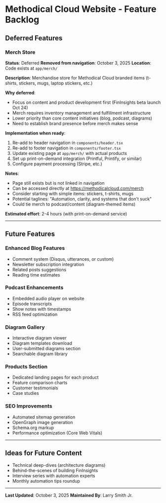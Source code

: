 # Methodical Cloud Website - Feature Backlog

## Deferred Features

### Merch Store

**Status**: Deferred
**Removed from navigation**: October 3, 2025
**Location**: Code exists at `app/merch/`

**Description**:
Merchandise store for Methodical Cloud branded items (t-shirts, stickers, mugs, laptop stickers, etc.)

**Why deferred**:

- Focus on content and product development first (FinInsights beta launch Oct 24)
- Merch requires inventory management and fulfillment infrastructure
- Lower priority than core content initiatives (blog, podcast, diagrams)
- Need to establish brand presence before merch makes sense

**Implementation when ready**:

1. Re-add to header navigation in `components/header.tsx`
2. Re-add to footer navigation in `components/footer.tsx`
3. Update existing page at `app/merch/` with actual products
4. Set up print-on-demand integration (Printful, Printify, or similar)
5. Configure payment processing (Stripe, etc.)

**Notes**:

- Page still exists but is not linked in navigation
- Can be accessed directly at <https://methodicalcloud.com/merch>
- Consider starting with simple items: stickers, t-shirts, mugs
- Potential taglines: "Automation, clarity, and systems that don't suck"
- Could tie merch to podcast/content (diagram-themed items)

**Estimated effort**: 2-4 hours (with print-on-demand service)

---

## Future Features

### Enhanced Blog Features

- Comment system (Disqus, utterances, or custom)
- Newsletter subscription integration
- Related posts suggestions
- Reading time estimates

### Podcast Enhancements

- Embedded audio player on website
- Episode transcripts
- Show notes with timestamps
- RSS feed optimization

### Diagram Gallery

- Interactive diagram viewer
- Diagram templates download
- User-submitted diagrams section
- Searchable diagram library

### Products Section

- Dedicated landing pages for each product
- Feature comparison charts
- Customer testimonials
- Case studies

### SEO Improvements

- Automated sitemap generation
- OpenGraph image generation
- Schema.org markup
- Performance optimization (Core Web Vitals)

---

## Ideas for Future Content

- Technical deep-dives (architecture diagrams)
- Behind-the-scenes of building FinInsights
- Interview series with automation experts
- Monthly automation tips roundup

---

**Last Updated**: October 3, 2025
**Maintained By**: Larry Smith Jr.
